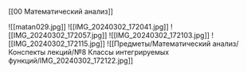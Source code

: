 [[00 Математический анализ]]

![[matan029.jpg]]
![[IMG_20240302_172041.jpg]]
![[IMG_20240302_172057.jpg]]
![[IMG_20240302_172103.jpg]]
![[IMG_20240302_172115.jpg]]
![[Предметы/Математический анализ/Конспекты лекций/№8 Классы интегрируемых функций/IMG_20240302_172122.jpg]]
